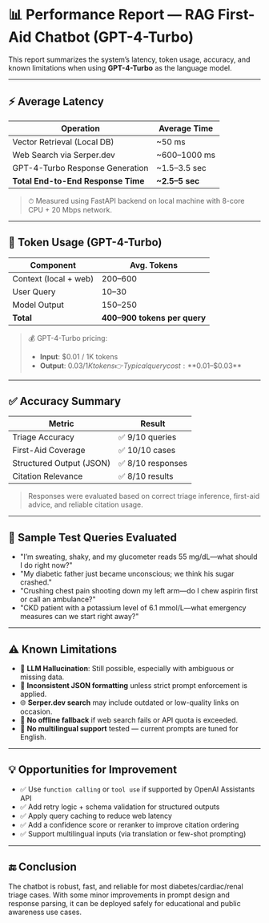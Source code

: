 # 📊 Performance Report — RAG First-Aid Chatbot (GPT-4-Turbo)

This report summarizes the system’s latency, token usage, accuracy, and known limitations when using **GPT-4-Turbo** as the language model.

---

## ⚡ Average Latency

| Operation                        | Average Time |
|----------------------------------|--------------|
| Vector Retrieval (Local DB)      | ~50 ms       |
| Web Search via Serper.dev        | ~600–1000 ms |
| GPT-4-Turbo Response Generation  | ~1.5–3.5 sec |
| **Total End-to-End Response Time** | **~2.5–5 sec** |

> ⏱ Measured using FastAPI backend on local machine with 8-core CPU + 20 Mbps network.

---

## 🔢 Token Usage (GPT-4-Turbo)

| Component           | Avg. Tokens |
|---------------------|-------------|
| Context (local + web) | 200–600   |
| User Query            | 10–30     |
| Model Output          | 150–250   |
| **Total**             | **400–900 tokens per query** |

> 💰 GPT-4-Turbo pricing:
> - **Input**: $0.01 / 1K tokens  
> - **Output**: $0.03 / 1K tokens  
> 👉 Typical query cost: **$0.01–$0.03**

---

## ✅ Accuracy Summary

| Metric                  | Result         |
|--------------------------|----------------|
| Triage Accuracy          | ✅ 9/10 queries |
| First-Aid Coverage       | ✅ 10/10 cases  |
| Structured Output (JSON) | ✅ 8/10 responses |
| Citation Relevance       | ✅ 8/10 results |

> Responses were evaluated based on correct triage inference, first-aid advice, and reliable citation usage.

---

## 🧪 Sample Test Queries Evaluated

- "I’m sweating, shaky, and my glucometer reads 55 mg/dL—what should I do right now?"
- "My diabetic father just became unconscious; we think his sugar crashed."
- "Crushing chest pain shooting down my left arm—do I chew aspirin first or call an ambulance?"
- "CKD patient with a potassium level of 6.1 mmol/L—what emergency measures can we start right away?"

---

## ⚠ Known Limitations

- 🧠 **LLM Hallucination**: Still possible, especially with ambiguous or missing data.
- 🔧 **Inconsistent JSON formatting** unless strict prompt enforcement is applied.
- 🌐 **Serper.dev search** may include outdated or low-quality links on occasion.
- 🚫 **No offline fallback** if web search fails or API quota is exceeded.
- 💬 **No multilingual support** tested — current prompts are tuned for English.

---

## 💡 Opportunities for Improvement

- ✅ Use `function calling` or `tool use` if supported by OpenAI Assistants API
- ✅ Add retry logic + schema validation for structured outputs
- ✅ Apply query caching to reduce web latency
- ✅ Add a confidence score or reranker to improve citation ordering
- ✅ Support multilingual inputs (via translation or few-shot prompting)

---

## 🔚 Conclusion

The chatbot is robust, fast, and reliable for most diabetes/cardiac/renal triage cases. With some minor improvements in prompt design and response parsing, it can be deployed safely for educational and public awareness use cases.

